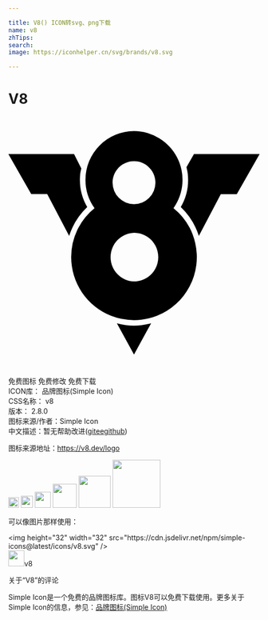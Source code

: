 ```yaml
---

title: V8() ICON转svg、png下载
name: v8
zhTips: 
search: 
image: https://iconhelper.cn/svg/brands/v8.svg

---
```


# V8  <small style="font-size: 60%;font-weight: 100"></small>

<div id="svg" class="svg-wrap">
<svg xmlns="http://www.w3.org/2000/svg" viewBox="0 0 24 24" role="img"><title>V8 icon</title><path d="M6.832 6c0-.161.008-.322.023-.479.019-.207.07-.401.112-.599l-.694-1.377H0l2.182 3.818h1.527l2.097 3.98a6.534 6.534 0 0 1 1.727-2.745A5.123 5.123 0 0 1 6.832 6zM10.365 19.663L12 22.637l1.637-2.975c-.535.138-1.079.234-1.637.234s-1.101-.096-1.635-.233zM17.728 3.545l-.717 1.258c.056.238.112.476.134.726a5.148 5.148 0 0 1-.677 3.07 6.565 6.565 0 0 1 1.727 2.746l2.097-3.981h1.527L24 3.545h-6.272z M17.846 12.007a6 6 0 0 0-2.073-3.31A4.64 4.64 0 0 0 12 1.363 4.635 4.635 0 0 0 7.363 6a4.62 4.62 0 0 0 .865 2.697A5.988 5.988 0 0 0 6 13.363a6.01 6.01 0 0 0 3.814 5.592 6.02 6.02 0 0 0 4.375-.003 6.006 6.006 0 0 0 3.657-6.945zM12 4.227c1.129 0 2.046.917 2.046 2.045a2.046 2.046 0 0 1-4.092 0c0-1.128.918-2.045 2.046-2.045zm0 11.456a2.32 2.32 0 0 1 0-4.637c1.282 0 2.318 1.037 2.318 2.318S13.282 15.683 12 15.683z"/></svg>
</div>
<detail full-name='v8'></detail>

<div class="detail-page">
<p>
<span><span class="badge-success badge">免费图标</span> <span class="badge-success badge">免费修改</span>  <span class="badge-success badge">免费下载</span> </span>
<br/>
<span>
ICON库：
<span class="badge-secondary badge">品牌图标(Simple Icon)</span> 
</span>
<br/>
<span>
CSS名称：
<span class="badge-secondary badge">v8</span> 
</span>

<br/>
<span>
版本：
<span class="badge-secondary badge">2.8.0</span> 
</span>
<br/>
<span>图标来源/作者：<span class="badge-light badge">Simple Icon</span></span> 
<br/>
<span class="zh-detail">中文描述：暂无<span class="help-link"><span>帮助改进</span>(<a href="https://gitee.com/liuwave/icon-helper/edit/master/json/brands/v8.json" target="_blank" rel="noopener noreferrer">gitee</a><a href="https://github.com/liuwave/icon-helper/edit/master/json/brands/v8.json" target="_blank" rel="noopener noreferrer">github</a></span>)</span><br/>
</p>
</div><div class="description description alert alert-light"><p>图标来源地址：<a href="https://v8.dev/logo" target="_blank" rel="noopener noreferrer">https://v8.dev/logo</a></p></div>
<div class="alert alert-dark">
<img height="21" width="21" src="https://cdn.jsdelivr.net/npm/simple-icons@latest/icons/v8.svg" />
<img height="24" width="24" src="https://cdn.jsdelivr.net/npm/simple-icons@latest/icons/v8.svg" />
<img height="32" width="32" src="https://cdn.jsdelivr.net/npm/simple-icons@latest/icons/v8.svg" />
<img height="48" width="48" src="https://cdn.jsdelivr.net/npm/simple-icons@latest/icons/v8.svg" />
<img height="64" width="64" src="https://cdn.jsdelivr.net/npm/simple-icons@latest/icons/v8.svg" />
<img height="96" width="96" src="https://cdn.jsdelivr.net/npm/simple-icons@latest/icons/v8.svg" />

</div>
<div>
  <p>可以像图片那样使用：    
  </p>
  <div class="alert alert-primary" style="font-size: 14px">
    &lt;img height="32" width="32" src="https://cdn.jsdelivr.net/npm/simple-icons@latest/icons/v8.svg" /&gt;
    <copy-btn content='<img height="32" width="32" src="https://cdn.jsdelivr.net/npm/simple-icons@latest/icons/v8.svg" />'></copy-btn>
  </div>
  <div class="alert alert-secondary">
    <img height="32" width="32" src="https://cdn.jsdelivr.net/npm/simple-icons@latest/icons/v8.svg" />v8
    <copy-btn content="v8" btn-title="复制图标名称"></copy-btn>
  </div>
</div>

<Vssue title="关于“V8”的评论" >关于“V8”的评论</Vssue>


<div><p>Simple Icon是一个免费的品牌图标库。图标V8可以免费下载使用。更多关于  Simple Icon的信息，参见：<a target="_blank" href="https://iconhelper.cn/brands.html">品牌图标(Simple Icon)</a>
</p></div>
